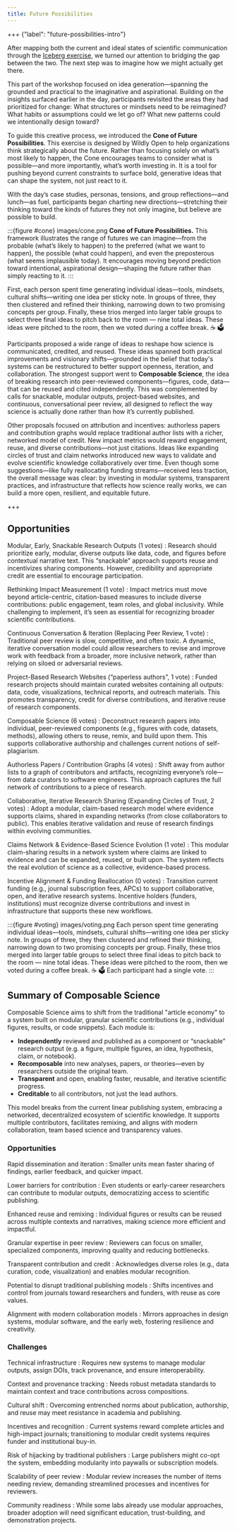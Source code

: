 ```yaml
---
title: Future Possibilities
---
```


+++ {"label": "future-possibilities-intro"}

After mapping both the current and ideal states of scientific communication through the [Iceberg exercise](./iceberg.md), we turned our attention to bridging the gap between the two. The next step was to imagine how we might actually get there.

This part of the workshop focused on idea generation—spanning the grounded and practical to the imaginative and aspirational. Building on the insights surfaced earlier in the day, participants revisited the areas they had prioritized for change: What structures or mindsets need to be reimagined? What habits or assumptions could we let go of? What new patterns could we intentionally design toward?

To guide this creative process, we introduced the **Cone of Future Possibilities**. This exercise is designed by Wildly Open to help organizations think strategically about the future. Rather than focusing solely on what’s most likely to happen, the Cone encourages teams to consider what is possible—and more importantly, what’s worth investing in. It is a tool for pushing beyond current constraints to surface bold, generative ideas that can shape the system, not just react to it.

With the day’s case studies, personas, tensions, and group reflections—and lunch—as fuel, participants began charting new directions—stretching their thinking toward the kinds of futures they not only imagine, but believe are possible to build.

:::{figure #cone} images/cone.png
**Cone of Future Possibilities.** This framework illustrates the range of futures we can imagine—from the probable (what’s likely to happen) to the preferred (what we want to happen), the possible (what could happen), and even the preposterous (what seems implausible today). It encourages moving beyond prediction toward intentional, aspirational design—shaping the future rather than simply reacting to it.
:::

First, each person spent time generating individual ideas—tools, mindsets, cultural shifts—writing one idea per sticky note. In groups of three, they then clustered and refined their thinking, narrowing down to two promising concepts per group. Finally, these trios merged into larger table groups to select three final ideas to pitch back to the room — nine total ideas. These ideas were pitched to the room, then we voted during a coffee break. ☕️ 🗳️

Participants proposed a wide range of ideas to reshape how science is communicated, credited, and reused. These ideas spanned both practical improvements and visionary shifts—grounded in the belief that today's systems can be restructured to better support openness, iteration, and collaboration. The strongest support went to **Composable Science**, the idea of breaking research into peer-reviewed components—figures, code, data—that can be reused and cited independently. This was complemented by calls for snackable, modular outputs, project-based websites, and continuous, conversational peer review, all designed to reflect the way science is actually done rather than how it’s currently published.

Other proposals focused on attribution and incentives: authorless papers and contribution graphs would replace traditional author lists with a richer, networked model of credit. New impact metrics would reward engagement, reuse, and diverse contributions—not just citations. Ideas like expanding circles of trust and claim networks introduced new ways to validate and evolve scientific knowledge collaboratively over time. Even though some suggestions—like fully reallocating funding streams—received less traction, the overall message was clear: by investing in modular systems, transparent practices, and infrastructure that reflects how science really works, we can build a more open, resilient, and equitable future.

+++

## Opportunities

Modular, Early, Snackable Research Outputs (1 votes)
: Research should prioritize early, modular, diverse outputs like data, code, and figures before contextual narrative text. This “snackable” approach supports reuse and incentivizes sharing components. However, credibility and appropriate credit are essential to encourage participation.

Rethinking Impact Measurement (1 vote)
: Impact metrics must move beyond article-centric, citation-based measures to include diverse contributions: public engagement, team roles, and global inclusivity. While challenging to implement, it’s seen as essential for recognizing broader scientific contributions.

Continuous Conversation & Iteration (Replacing Peer Review, 1 vote)
: Traditional peer review is slow, competitive, and often toxic. A dynamic, iterative conversation model could allow researchers to revise and improve work with feedback from a broader, more inclusive network, rather than relying on siloed or adversarial reviews.

Project-Based Research Websites (“paperless authors”, 1 vote)
: Funded research projects should maintain curated websites containing all outputs: data, code, visualizations, technical reports, and outreach materials. This promotes transparency, credit for diverse contributions, and iterative reuse of research components.

Composable Science (6 votes)
: Deconstruct research papers into individual, peer-reviewed components (e.g., figures with code, datasets, methods), allowing others to reuse, remix, and build upon them. This supports collaborative authorship and challenges current notions of self-plagiarism.

Authorless Papers / Contribution Graphs (4 votes)
: Shift away from author lists to a graph of contributors and artifacts, recognizing everyone’s role—from data curators to software engineers. This approach captures the full network of contributions to a piece of research.

Collaborative, Iterative Research Sharing (Expanding Circles of Trust, 2 votes)
: Adopt a modular, claim-based research model where evidence supports claims, shared in expanding networks (from close collaborators to public). This enables iterative validation and reuse of research findings within evolving communities.

Claims Network & Evidence-Based Science Evolution (1 vote)
: This modular claim-sharing results in a network system where claims are linked to evidence and can be expanded, reused, or built upon. The system reflects the real evolution of science as a collective, evidence-based process.

Incentive Alignment & Funding Reallocation (0 votes)
: Transition current funding (e.g., journal subscription fees, APCs) to support collaborative, open, and iterative research systems. Incentive holders (funders, institutions) must recognize diverse contributions and invest in infrastructure that supports these new workflows.

:::{figure #voting} images/voting.png
Each person spent time generating individual ideas—tools, mindsets, cultural shifts—writing one idea per sticky note. In groups of three, they then clustered and refined their thinking, narrowing down to two promising concepts per group. Finally, these trios merged into larger table groups to select three final ideas to pitch back to the room — nine total ideas. These ideas were pitched to the room, then we voted during a coffee break. ☕️ 🗳️ Each participant had a single vote.
:::

## Summary of Composable Science

Composable Science aims to shift from the traditional "article economy" to a system built on modular, granular scientific contributions (e.g., individual figures, results, or code snippets). Each module is:

- **Independently** reviewed and published as a component or “snackable” research output (e.g. a figure, multiple figures, an idea, hypothesis, claim, or notebook).
- **Recomposable** into new analyses, papers, or theories—even by researchers outside the original team.
- **Transparent** and open, enabling faster, reusable, and iterative scientific progress.
- **Creditable** to all contributors, not just the lead authors.

This model breaks from the current linear publishing system, embracing a networked, decentralized ecosystem of scientific knowledge. It supports multiple contributors, facilitates remixing, and aligns with modern collaboration, team based science and transparency values.

### Opportunities

Rapid dissemination and iteration
: Smaller units mean faster sharing of findings, earlier feedback, and quicker impact.

Lower barriers for contribution
: Even students or early-career researchers can contribute to modular outputs, democratizing access to scientific publishing.

Enhanced reuse and remixing
: Individual figures or results can be reused across multiple contexts and narratives, making science more efficient and impactful.

Granular expertise in peer review
: Reviewers can focus on smaller, specialized components, improving quality and reducing bottlenecks.

Transparent contribution and credit
: Acknowledges diverse roles (e.g., data curation, code, visualization) and enables modular recognition.

Potential to disrupt traditional publishing models
: Shifts incentives and control from journals toward researchers and funders, with reuse as core values.

Alignment with modern collaboration models
: Mirrors approaches in design systems, modular software, and the early web, fostering resilience and creativity.

### Challenges

Technical infrastructure
: Requires new systems to manage modular outputs, assign DOIs, track provenance, and ensure interoperability.

Context and provenance tracking
: Needs robust metadata standards to maintain context and trace contributions across compositions.

Cultural shift
: Overcoming entrenched norms about publication, authorship, and reuse may meet resistance in academia and publishing.

Incentives and recognition
: Current systems reward complete articles and high-impact journals; transitioning to modular credit systems requires funder and institutional buy-in.

Risk of hijacking by traditional publishers
: Large publishers might co-opt the system, embedding modularity into paywalls or subscription models.

Scalability of peer review
: Modular review increases the number of items needing review, demanding streamlined processes and incentives for reviewers.

Community readiness
: While some labs already use modular approaches, broader adoption will need significant education, trust-building, and demonstration projects.
